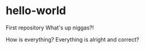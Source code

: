 # hello-world
First repository
What's up niggas?!

How is everything? Everything is alright and correct?

